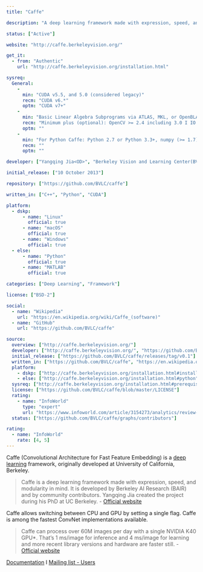 ```yaml
---
title: "Caffe"

description: "A deep learning framework made with expression, speed, and modularity in mind"

status: ["Active"]

website: "http://caffe.berkeleyvision.org/"

get_it:
  - from: "Authentic"
    url: "http://caffe.berkeleyvision.org/installation.html"

sysreq:
  General:
    -
      min: "CUDA v5.5, and 5.0 (considered legacy)"
      recm: "CUDA v6.*"
      optm: "CUDA v7+"
    -
      min: "Basic Linear Algebra Subprograms via ATLAS, MKL, or OpenBLAS I Boost >= 1.55 I protobuf, glog, gflags, hdf5"
      recm: "Minimum plus (optional): OpenCV >= 2.4 including 3.0 I IO libraries: lmdb, leveldb (note: leveldb requires snappy) I cuDNN for GPU acceleration (v6)"
      optm: ""
    -
      min: "For Python Caffe: Python 2.7 or Python 3.3+, numpy (>= 1.7), boost-provided boost.python I For MATLAB Caffe: MATLAB with the mex compiler."
      recm: ""
      optm: ""

developer: ["Yangqing Jia<OD>", "Berkeley Vision and Learning Center(BVLC)/Berkeley AI Research(BAIR)"]

initial_release: ["10 October 2013"]

repository: ["https://github.com/BVLC/caffe"]

written_in: ["C++", "Python", "CUDA"]

platform:
  - dskp:
      - name: "Linux"
        official: true
      - name: "macOS"
        official: true
      - name: "Windows"
        official: true
  - else:
      - name: "Python"
        official: true
      - name: "MATLAB"
        official: true

categories: ["Deep Learning", "Framework"]

license: ["BSD-2"]

social:
  - name: "Wikipedia"
    url: "https://en.wikipedia.org/wiki/Caffe_(software)"
  - name: "GitHub"
    url: "https://github.com/BVLC/caffe"

source:
  overview: ["http://caffe.berkeleyvision.org/"]
  developer: ["http://caffe.berkeleyvision.org/", "https://github.com/BVLC/caffe/blob/master/README.md#caffe"]
  initial_release: ["https://github.com/BVLC/caffe/releases/tag/v0.1"]
  written_in: ["https://github.com/BVLC/caffe", "https://en.wikipedia.org/w/index.php?title=Caffe_(software)&oldid=881123611"]
  platform:
    - dskp: ["http://caffe.berkeleyvision.org/installation.html#installation"]
    - else: ["http://caffe.berkeleyvision.org/installation.html#python", "http://caffe.berkeleyvision.org/installation.html#matlab"]
  sysreq: ["http://caffe.berkeleyvision.org/installation.html#prerequisites"]
  license: ["https://github.com/BVLC/caffe/blob/master/LICENSE"]
  rating:
    - name: "InfoWorld"
      type: "expert"
      url: "https://www.infoworld.com/article/3154273/analytics/review-caffe-deep-learning-conquers-image-classification.html"
  status: ["https://github.com/BVLC/caffe/graphs/contributors"]

rating:
  - name: "InfoWorld"
    rate: [4, 5]
---
```

  Caffe (Convolutional Architecture for Fast Feature Embedding) is a [deep learning](/categories/deep-learning) framework, originally developed at University of California, Berkeley.
  
  > Caffe is a deep learning framework made with expression, speed, and modularity in mind. It is developed by Berkeley AI Research (BAIR) and by community contributors. Yangqing Jia created the project during his PhD at UC Berkeley.
  > \- [Official website](http://caffe.berkeleyvision.org/#caffe)
  
  Caffe allows switching between CPU and GPU by setting a single flag. Caffe is among the fastest ConvNet implementations available.
  > Caffe can process over 60M images per day with a single NVIDIA K40 GPU*. That’s 1 ms/image for inference and 4 ms/image for learning and more recent library versions and hardware are faster still. \- [Official website](http://caffe.berkeleyvision.org/#why-caffe)
  
  [Documentation](http://caffe.berkeleyvision.org/#Documentation)  I  [Mailing list - Users](https://groups.google.com/forum/#!forum/caffe-users)





